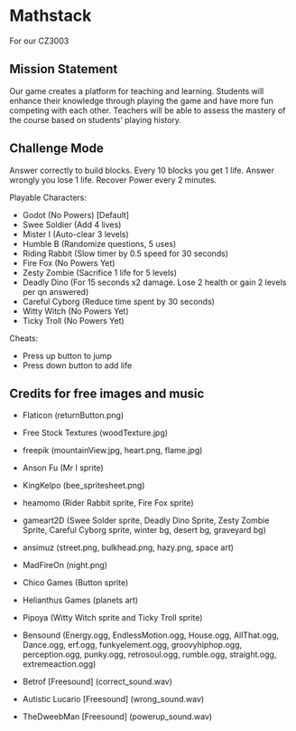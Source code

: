 # Mathstack
For our CZ3003

## Mission Statement
Our game creates a platform for teaching and learning.
Students will enhance their knowledge through playing the game and have more fun competing with each other. Teachers will be able to assess the mastery of the course based on students’ playing history. 

## Challenge Mode
Answer correctly to build blocks. Every 10 blocks you get 1 life. Answer wrongly you lose 1 life.
Recover Power every 2 minutes.

Playable Characters:
- Godot (No Powers) [Default]
- Swee Soldier (Add 4 lives)
- Mister I (Auto-clear 3 levels)
- Humble B (Randomize questions, 5 uses)
- Riding Rabbit (Slow timer by 0.5 speed for 30 seconds)
- Fire Fox (No Powers Yet)
- Zesty Zombie (Sacrifice 1 life for 5 levels)
- Deadly Dino (For 15 seconds x2 damage. Lose 2 health or gain 2 levels per qn answered)
- Careful Cyborg (Reduce time spent by 30 seconds)
- Witty Witch (No Powers Yet)
- Ticky Troll (No Powers Yet)

Cheats:
- Press up button to jump
- Press down button to add life


## Credits for free images and music
- Flaticon (returnButton.png)
- Free Stock Textures (woodTexture.jpg)
- freepik (mountainView.jpg, heart.png, flame.jpg)
- Anson Fu (Mr I sprite)
- KingKelpo (bee_spritesheet.png)
- heamomo (Rider Rabbit sprite, Fire Fox sprite)
- gameart2D (Swee Solder sprite, Deadly Dino Sprite, Zesty Zombie Sprite, Careful Cyborg sprite, winter bg, desert bg, graveyard bg)
- ansimuz (street.png, bulkhead.png, hazy.png, space art)
- MadFireOn (night.png)
- Chico Games (Button sprite)
- Helianthus Games (planets art)
- Pipoya (Witty Witch sprite and Ticky Troll sprite)

- Bensound (Energy.ogg, EndlessMotion.ogg, House.ogg, AllThat.ogg, Dance.ogg, erf.ogg, funkyelement.ogg, groovyhiphop.ogg, perception.ogg, punky.ogg, retrosoul.ogg, rumble.ogg, straight.ogg, extremeaction.ogg)
- Betrof [Freesound] (correct_sound.wav)
- Autistic Lucario [Freesound] (wrong_sound.wav)
- TheDweebMan [Freesound] (powerup_sound.wav)
